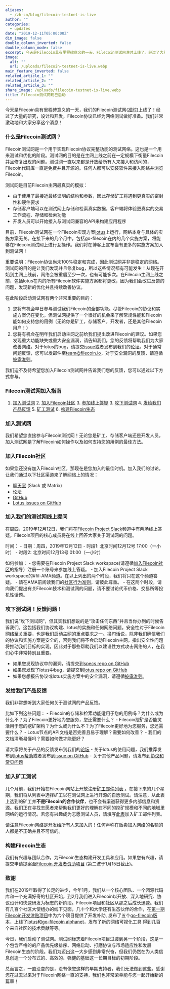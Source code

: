 ```yaml
---
aliases:
  - /zh-cn/blog/filecoin-testnet-is-live
author: ""
categories:
  - updates
date: "2019-12-11T05:00:00Z"
dim_image: false
double_column_inverted: false
double_column_mode: false
excerpt: 今天是Filecoin具有里程碑意义的一天，Filecoin测试网准时上线了。经过了大量的研究，设计和开发，Filecoin协议已经为网络测试做好准备。我们非常激动地和大家分享这个消息！
image:
  alt: ""
  url: /uploads/filecoin-testnet-is-live.webp
main_feature_inverted: false
related_article_1: ""
related_article_2: ""
related_article_3: ""
share_image: /uploads/filecoin-testnet-is-live.webp
title: Filecoin测试网现已启动
---
```


今天是Filecoin具有里程碑意义的一天，我们的Filecoin测试网([准时](https://filecoin.io/blog/update-2019-q2-q3/#1-launches-testnet-on-dec-11-mainnet-in-2020-q1))上线了！经过了大量的研究，设计和开发，Filecoin协议已经为网络测试做好准备。我们非常激动地和大家分享这个消息！

### **什么是Filecoin测试网？**

Filecoin测试网是一个用于实现Filecoin协议完整功能的测试网络。这也是一个用来测试和优化的阶段。测试网的目的是在主网上线之前在一定规模下衡量Filecoin并且修复出现的问题。测试网一直以来都是开放给所有人来接入和访问的，Filecoin代码库一直是免费并且开源的。任何人都可以安装软件来接入网络并浏览Filecoin。

测试网是目前Filecoin主网最真实的模拟：

- 由于使用了最接近最终证明的结构和参数，因此存储矿工将遇到更真实的密封性和硬件要求
- 存储客户端可以在测试网上存储和检索真实数据，客户端将体验更真实的交易工作流程、存储和检索功能
- 开发人员可以开始接入与测试网兼容的API来构建应用程序

目前，Filecoin测试网在一个Filecoin实现方案[lotus](https://github.com/filecoin-project/lotus/)上运行，网络本身与具体的实施方案无关。在接下来的几个月中，包括go-filecoin在内的几个实施方案，将能够在Filecoin测试网上进行互操作。我们将在博客上宣布当有更多的实施方案加入到测试网！

重要说明：Filecoin协议尚未100%稳定和完成，因此测试网并非是稳定的网络。测试网的目的是让我们发现并且修复bug，所以这些情况都有可能发生！从现在开始到主网上线前，网络会被重启至少一次，也有可能多次。在Filecoin主网上线之前，包括lotus在内的所有Filecoin软件实施方案都将更改，因为我们会改进反馈的问题，发现新的优化并且持续改善协议。

在此阶段启动测试网有两个非常重要的目的：

1. 您将有机会早日参与测试我们Filecoin的全部功能。尽管Filecoin的协议和实施方案仍在变化，但测试网提供了一个很好的机会来了解常规性能和Filecoin能如何支持您的用例（无论你是矿工，存储客户，开发者，还是其他Filecoin用户！）
2. 您将有机会在明年我们启动主网之前给我们提出改进Filecoin的建议。如果您发现重大功能缺失或重大安全漏洞，请告知我们。您的反馈将帮助我们为大家改善网络。对于lotus的bug，请提交[issue](https://github.com/filecoin-project/lotus/issues)或者发布到我们的[论坛](https://discuss.filecoin.io/)。对于通常问题反馈，您可以发邮件至[team@filecoin.io](mailto:team@filecoin.io)，对于安全漏洞的反馈，请遵循[披露准则](https://github.com/filecoin-project/community#security-issues-and-disclosures)。

我们迫不及待希望您加入Filecoin测试网并告诉我们您的反馈，您可以通过以下方式参与。

### **Filecoin测试网加入指南**

1. [加入测试网](https://filecoin.io/blog/filecoin-testnet-is-live/#join-the-testnet) 2. [加入Filecoin社区](https://filecoin.io/blog/filecoin-testnet-is-live/#join-the-filecoin-community) 3. [参加线上答疑](https://filecoin.io/blog/filecoin-testnet-is-live/#participate-in-our-testnet-ama) 3. [攻下测试网](https://filecoin.io/blog/filecoin-testnet-is-live/#break-the-testnet-report-issues) 4. [发给我们产品反馈](https://filecoin.io/blog/filecoin-testnet-is-live/#send-us-product-feedback) 5. [矿工测试](https://filecoin.io/blog/filecoin-testnet-is-live/#participate-in-miner-testing) 6. [构建Filecoin生态](https://filecoin.io/blog/filecoin-testnet-is-live/#build-the-filecoin-ecosystem)

### **加入测试网**

我们希望您直接参与Filecoin测试网！无论您是矿工、存储客户端还是开发人员，加入测试网是了解Filecoin如何操作以及如何支持您的用例的最佳方法。

### **加入Filecoin社区**

如果您还没有加入Filecoin社区，那现在是您加入的最佳时机。加入我们的讨论，让我们通过以下社区渠道来了解网络上的情况：

- [聊天室](https://github.com/filecoin-project/community#chat) (Slack 或 Matrix)
- [论坛](https://discuss.filecoin.io/)
- [GitHub](https://github.com/filecoin-project/)
- [Lotus issues on GitHub](https://github.com/filecoin-project/lotus/issues)

### **加入我们的测试网线上提问**

在周四，2019年12月12日，我们将在[Filecoin Project Slack](https://github.com/filecoin-project/community#chat)频道中有两场线上答疑。Filecoin项目的核心成员将在线上回答大家关于测试网的问题。

时间： - 日期：周四，2019年12月12日 - 时段1: 北京时间12月12号 17:00（一小时） - 时段2: 北京时间12月13号 01:00（一小时）

如何参加： - 您需要在Filecoin Project Slack workspace(请遵循[加入Filecoin社区](https://filecoin.io/blog/filecoin-testnet-is-live/#join-the-filecoin-community)的指导）注册一个账号来参加线上答疑。 - 加入Filecoin Project Slack workspace的#fil-AMA频道。在以上列出的两个时段，我们将只在这个频道答疑。 - 请在AMA前阅读我们的[社区行为准则](https://github.com/filecoin-project/community/blob/master/CODE_OF_CONDUCT.md)，请彼此尊重。 - 在这两个时段，请向我们提出有关Filecoin技术和测试网的问题，请不要讨论代币价格、交易所等投机性话题。

### **攻下测试网！反馈问题！**

我们说“攻下测试网”，但其实我们想说的是“攻击任何东西”并且当你办到的时候告诉我们。这包括我们协议构建、lotus的实施和任何网络问题。安全性对于Filecoin网络至关重要，也是我们启动主网的重点要求之一。换句话说，除非我们确信我们的协议和实施方案是安全的，否则我们将不会启动Filecoin主网。指出安全性问题将推动我们目标的实现，因此对于那些帮助我们以建设性方式攻击网络的人，在我们心中非常特别且重要。

- 如果您发现协议中的漏洞，请提交到[specs repo on GitHub](https://github.com/filecoin-project/specs/issues)
- 如果您发现了lotus中bug，请提交到[lotus repo on GitHub](https://github.com/filecoin-project/lotus/issues)
- 如果您想报告协议或lotus实施方案中的安全漏洞，请遵循[披露准则](https://github.com/filecoin-project/community#security-issues-and-disclosures)。

### **发给我们产品反馈**

我们非常想听到大家任何关于测试网的产品反馈。

比如下列这些问题： - Filecoin的存储和检索功能适用于您的用例吗？为什么或为什么不？为了Filecoin更好地为您服务，您还需要什么？ - Filecoin挖矿是否能灵活用于您的挖矿架构？为什么或为什么不？为了Filecoin更好地为您服务，您还需要什么？ - Lotus节点的API文档是否完善且易于理解？需要如何改善？ - 我们的文档清晰易懂吗？需要如何做才能更好？

请大家将关于产品的反馈发布到我们的[论坛](https://discuss.filecoin.io/) - 关于lotus的使用问题，我们推荐发布到[lotus帮助](https://github.com/filecoin-project/community/discussions)或者发布到[issue on GitHub](https://github.com/filecoin-project/lotus/issues) - 关于其他产品问题，请发布到[协议和常见问题](https://github.com/filecoin-project/research/blob/master/open-problems.md)

### **加入矿工测试**

几个月前，我们开始在Filecoin网站上开放注册[矿工邮件列表](https://goo.gl/forms/QWXEKxUQ8XaujysX2) 。在接下来的几个星期，我们将从列表中选择矿工以在测试网上进行开源的自愿测试。请注意，从此表上选到的矿工并**不是Filecoin的合作伙伴**，也不会有渠道获得更多内部信息和资源。我们正在寻找志愿者来帮助我们更好的理解在不同的挖矿规模和不同的地域里网络的运行情况。若您有兴趣成为志愿测试人员，请填写[此表](https://goo.gl/forms/QWXEKxUQ8XaujysX2)加入矿工邮件列表。

请注意Filecoin网络是开发给所有人来加入的！任何声称在贩卖加入网络的名额的人都是不正确并且不可信的。

### **构建Filecoin生态**

我们有兴趣与团队合作，为Filecoin生态构建开发工具和应用。如果您有兴趣，请提交申请提案至[Filecoin 开发者资助项目](https://github.com/filecoin-project/devgrants) (第二波于1月15日截止)。

### **致谢**

我们在2019年取得了长足的进步，今年1月，我们从一个核心团队、一个闭源代码库和一个充满好奇的社区开始，到2月我们进入Filecoin以开放、深入地研究、协议设计和快速研发为标志的新阶段。Filecoin项目和社区从那之后成长迅速。我们有几百个社区大使组办的线下见面，几十个和大学还有生态伙伴的合作，在[第一期Filecoin开发津贴项目](https://filecoin.io/blog/filecoin-dev-grants-wave-1-recipients-and-new-wave2-rfps/)中为六个项目提供了开发补助, 发布了五个[go-filecoin版本](https://github.com/filecoin-project/go-filecoin/blob/master/CHANGELOG.md)，上线了[lotus](https://filecoin.io/blog/announcing-lotus/)和[go-filecoin alphanet](https://filecoin.io/blog/announcing-alphanet/)，发布了新的网络可视化工具 得到几百个来自社区的技术贡献等等。

今日，我们启动了测试网。测试网标志着Filecoin项目过渡到另一个阶段，这是一个包含严格的的产品优先级排序、网络启动、打磨协议与市场适应性和发展Filecoin生态的阶段。我们为迈出这一大步感到非常兴奋，但我们仍然在为人类信息创造一个分布式的、高效的、强健的基础这一长期目标的初期阶段。

总而言之，一直没变的是，没有像您这样的早期支持者，我们无法做到这些。感谢您在过去以来对于Filecoin网络一直的支持，我们也非常荣幸能与您一起开始新的篇章！
